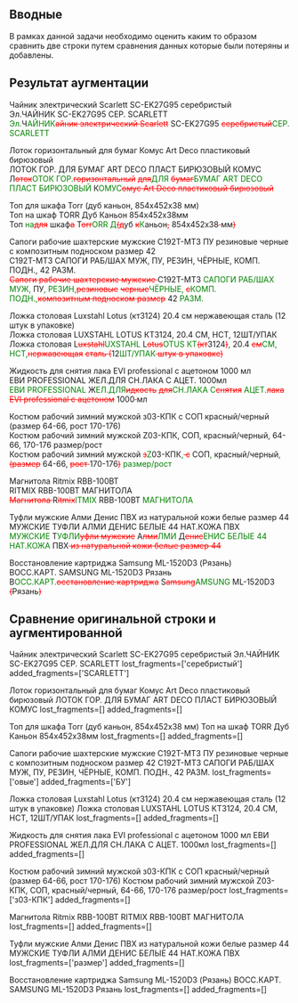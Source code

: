## Вводные

В рамках данной задачи необходимо оценить каким то образом сравнить две строки путем сравнения данных которые были потеряны и добавлены.

## Результат аугментации

Чайник электрический Scarlett SC-EK27G95 серебристый\
Эл.ЧАЙНИК SC-EK27G95 СЕР. SCARLETT\
<span style="color: green;">Э</span><span style="color: green;">л</span><span style="color: green;">.</span>Ч<span style="color: green;">А</span><span style="color: green;">Й</span><span style="color: green;">Н</span><span style="color: green;">И</span><span style="color: green;">К</span><span style="color: red; text-decoration: line-through;">а</span><span style="color: red; text-decoration: line-through;">й</span><span style="color: red; text-decoration: line-through;">н</span><span style="color: red; text-decoration: line-through;">и</span><span style="color: red; text-decoration: line-through;">к</span><span style="color: red; text-decoration: line-through;"> </span><span style="color: red; text-decoration: line-through;">э</span><span style="color: red; text-decoration: line-through;">л</span><span style="color: red; text-decoration: line-through;">е</span><span style="color: red; text-decoration: line-through;">к</span><span style="color: red; text-decoration: line-through;">т</span><span style="color: red; text-decoration: line-through;">р</span><span style="color: red; text-decoration: line-through;">и</span><span style="color: red; text-decoration: line-through;">ч</span><span style="color: red; text-decoration: line-through;">е</span><span style="color: red; text-decoration: line-through;">с</span><span style="color: red; text-decoration: line-through;">к</span><span style="color: red; text-decoration: line-through;">и</span><span style="color: red; text-decoration: line-through;">й</span><span style="color: red; text-decoration: line-through;"> </span><span style="color: red; text-decoration: line-through;">S</span><span style="color: red; text-decoration: line-through;">c</span><span style="color: red; text-decoration: line-through;">a</span><span style="color: red; text-decoration: line-through;">r</span><span style="color: red; text-decoration: line-through;">l</span><span style="color: red; text-decoration: line-through;">e</span><span style="color: red; text-decoration: line-through;">t</span><span style="color: red; text-decoration: line-through;">t</span> SC-EK27G95 <span style="color: red; text-decoration: line-through;">с</span><span style="color: red; text-decoration: line-through;">е</span><span style="color: red; text-decoration: line-through;">р</span><span style="color: red; text-decoration: line-through;">е</span><span style="color: red; text-decoration: line-through;">б</span><span style="color: red; text-decoration: line-through;">р</span><span style="color: red; text-decoration: line-through;">и</span><span style="color: red; text-decoration: line-through;">с</span><span style="color: red; text-decoration: line-through;">т</span><span style="color: red; text-decoration: line-through;">ы</span><span style="color: red; text-decoration: line-through;">й</span><span style="color: green;">С</span><span style="color: green;">Е</span><span style="color: green;">Р</span><span style="color: green;">.</span><span style="color: green;"> </span><span style="color: green;">S</span><span style="color: green;">C</span><span style="color: green;">A</span><span style="color: green;">R</span><span style="color: green;">L</span><span style="color: green;">E</span><span style="color: green;">T</span><span style="color: green;">T</span>

Лоток горизонтальный для бумаг Комус Art Deco пластиковый бирюзовый\
ЛОТОК ГОР. ДЛЯ БУМАГ ART DECO ПЛАСТ БИРЮЗОВЫЙ КОМУС\
Л<span style="color: red; text-decoration: line-through;">о</span><span style="color: red; text-decoration: line-through;">т</span><span style="color: red; text-decoration: line-through;">о</span><span style="color: red; text-decoration: line-through;">к</span><span style="color: green;">О</span><span style="color: green;">Т</span><span style="color: green;">О</span><span style="color: green;">К</span> <span style="color: green;">Г</span><span style="color: green;">О</span><span style="color: green;">Р</span><span style="color: green;">.</span><span style="color: red; text-decoration: line-through;">г</span><span style="color: red; text-decoration: line-through;">о</span><span style="color: red; text-decoration: line-through;">р</span><span style="color: red; text-decoration: line-through;">и</span><span style="color: red; text-decoration: line-through;">з</span><span style="color: red; text-decoration: line-through;">о</span><span style="color: red; text-decoration: line-through;">н</span><span style="color: red; text-decoration: line-through;">т</span><span style="color: red; text-decoration: line-through;">а</span><span style="color: red; text-decoration: line-through;">л</span><span style="color: red; text-decoration: line-through;">ь</span><span style="color: red; text-decoration: line-through;">н</span><span style="color: red; text-decoration: line-through;">ы</span><span style="color: red; text-decoration: line-through;">й</span> <span style="color: red; text-decoration: line-through;">д</span><span style="color: red; text-decoration: line-through;">л</span><span style="color: red; text-decoration: line-through;">я</span><span style="color: green;">Д</span><span style="color: green;">Л</span><span style="color: green;">Я</span> <span style="color: red; text-decoration: line-through;">б</span><span style="color: red; text-decoration: line-through;">у</span><span style="color: red; text-decoration: line-through;">м</span><span style="color: red; text-decoration: line-through;">а</span><span style="color: red; text-decoration: line-through;">г</span><span style="color: green;">Б</span><span style="color: green;">У</span><span style="color: green;">М</span><span style="color: green;">А</span><span style="color: green;">Г</span><span style="color: green;"> </span><span style="color: green;">A</span><span style="color: green;">R</span><span style="color: green;">T</span><span style="color: green;"> </span><span style="color: green;">D</span><span style="color: green;">E</span><span style="color: green;">C</span><span style="color: green;">O</span><span style="color: green;"> </span><span style="color: green;">П</span><span style="color: green;">Л</span><span style="color: green;">А</span><span style="color: green;">С</span><span style="color: green;">Т</span><span style="color: green;"> </span><span style="color: green;">Б</span><span style="color: green;">И</span><span style="color: green;">Р</span><span style="color: green;">Ю</span><span style="color: green;">З</span><span style="color: green;">О</span><span style="color: green;">В</span><span style="color: green;">Ы</span><span style="color: green;">Й</span> К<span style="color: green;">О</span><span style="color: green;">М</span><span style="color: green;">У</span><span style="color: green;">С</span><span style="color: red; text-decoration: line-through;">о</span><span style="color: red; text-decoration: line-through;">м</span><span style="color: red; text-decoration: line-through;">у</span><span style="color: red; text-decoration: line-through;">с</span><span style="color: red; text-decoration: line-through;"> </span><span style="color: red; text-decoration: line-through;">A</span><span style="color: red; text-decoration: line-through;">r</span><span style="color: red; text-decoration: line-through;">t</span><span style="color: red; text-decoration: line-through;"> </span><span style="color: red; text-decoration: line-through;">D</span><span style="color: red; text-decoration: line-through;">e</span><span style="color: red; text-decoration: line-through;">c</span><span style="color: red; text-decoration: line-through;">o</span><span style="color: red; text-decoration: line-through;"> </span><span style="color: red; text-decoration: line-through;">п</span><span style="color: red; text-decoration: line-through;">л</span><span style="color: red; text-decoration: line-through;">а</span><span style="color: red; text-decoration: line-through;">с</span><span style="color: red; text-decoration: line-through;">т</span><span style="color: red; text-decoration: line-through;">и</span><span style="color: red; text-decoration: line-through;">к</span><span style="color: red; text-decoration: line-through;">о</span><span style="color: red; text-decoration: line-through;">в</span><span style="color: red; text-decoration: line-through;">ы</span><span style="color: red; text-decoration: line-through;">й</span><span style="color: red; text-decoration: line-through;"> </span><span style="color: red; text-decoration: line-through;">б</span><span style="color: red; text-decoration: line-through;">и</span><span style="color: red; text-decoration: line-through;">р</span><span style="color: red; text-decoration: line-through;">ю</span><span style="color: red; text-decoration: line-through;">з</span><span style="color: red; text-decoration: line-through;">о</span><span style="color: red; text-decoration: line-through;">в</span><span style="color: red; text-decoration: line-through;">ы</span><span style="color: red; text-decoration: line-through;">й</span>

Топ для шкафа Torr (дуб каньон, 854x452x38 мм)\
Топ на шкаф TORR Дуб Каньон 854x452x38мм\
Топ <span style="color: green;">н</span><span style="color: green;">а</span><span style="color: red; text-decoration: line-through;">д</span><span style="color: red; text-decoration: line-through;">л</span><span style="color: red; text-decoration: line-through;">я</span> шкаф<span style="color: red; text-decoration: line-through;">а</span> T<span style="color: red; text-decoration: line-through;">o</span><span style="color: red; text-decoration: line-through;">r</span><span style="color: red; text-decoration: line-through;">r</span><span style="color: green;">O</span><span style="color: green;">R</span><span style="color: green;">R</span> <span style="color: green;">Д</span><span style="color: red; text-decoration: line-through;">(</span><span style="color: red; text-decoration: line-through;">д</span>уб <span style="color: red; text-decoration: line-through;">к</span><span style="color: green;">К</span>аньон<span style="color: red; text-decoration: line-through;">,</span> 854x452x38<span style="color: red; text-decoration: line-through;"> </span>мм<span style="color: red; text-decoration: line-through;">)</span>

Сапоги рабочие шахтерские мужские С192Т-МТЗ ПУ резиновые черные c композитным подноском размер 42\
С192Т-МТЗ САПОГИ РАБ/ШАХ МУЖ, ПУ, РЕЗИН, ЧЁРНЫЕ, КОМП. ПОДН., 42 РАЗМ.\
<span style="color: red; text-decoration: line-through;">С</span><span style="color: red; text-decoration: line-through;">а</span><span style="color: red; text-decoration: line-through;">п</span><span style="color: red; text-decoration: line-through;">о</span><span style="color: red; text-decoration: line-through;">г</span><span style="color: red; text-decoration: line-through;">и</span><span style="color: red; text-decoration: line-through;"> </span><span style="color: red; text-decoration: line-through;">р</span><span style="color: red; text-decoration: line-through;">а</span><span style="color: red; text-decoration: line-through;">б</span><span style="color: red; text-decoration: line-through;">о</span><span style="color: red; text-decoration: line-through;">ч</span><span style="color: red; text-decoration: line-through;">и</span><span style="color: red; text-decoration: line-through;">е</span><span style="color: red; text-decoration: line-through;"> </span><span style="color: red; text-decoration: line-through;">ш</span><span style="color: red; text-decoration: line-through;">а</span><span style="color: red; text-decoration: line-through;">х</span><span style="color: red; text-decoration: line-through;">т</span><span style="color: red; text-decoration: line-through;">е</span><span style="color: red; text-decoration: line-through;">р</span><span style="color: red; text-decoration: line-through;">с</span><span style="color: red; text-decoration: line-through;">к</span><span style="color: red; text-decoration: line-through;">и</span><span style="color: red; text-decoration: line-through;">е</span><span style="color: red; text-decoration: line-through;"> </span><span style="color: red; text-decoration: line-through;">м</span><span style="color: red; text-decoration: line-through;">у</span><span style="color: red; text-decoration: line-through;">ж</span><span style="color: red; text-decoration: line-through;">с</span><span style="color: red; text-decoration: line-through;">к</span><span style="color: red; text-decoration: line-through;">и</span><span style="color: red; text-decoration: line-through;">е</span><span style="color: red; text-decoration: line-through;"> </span>С192Т-МТЗ <span style="color: green;">С</span><span style="color: green;">А</span><span style="color: green;">П</span><span style="color: green;">О</span><span style="color: green;">Г</span><span style="color: green;">И</span><span style="color: green;"> </span><span style="color: green;">Р</span><span style="color: green;">А</span><span style="color: green;">Б</span><span style="color: green;">/</span><span style="color: green;">Ш</span><span style="color: green;">А</span><span style="color: green;">Х</span><span style="color: green;"> </span><span style="color: green;">М</span><span style="color: green;">У</span><span style="color: green;">Ж</span><span style="color: green;">,</span><span style="color: green;"> </span>ПУ<span style="color: green;">,</span> <span style="color: green;">Р</span><span style="color: green;">Е</span><span style="color: green;">З</span><span style="color: green;">И</span><span style="color: green;">Н</span><span style="color: green;">,</span><span style="color: red; text-decoration: line-through;">р</span><span style="color: red; text-decoration: line-through;">е</span><span style="color: red; text-decoration: line-through;">з</span><span style="color: red; text-decoration: line-through;">и</span><span style="color: red; text-decoration: line-through;">н</span><span style="color: red; text-decoration: line-through;">о</span><span style="color: red; text-decoration: line-through;">в</span><span style="color: red; text-decoration: line-through;">ы</span><span style="color: red; text-decoration: line-through;">е</span> <span style="color: red; text-decoration: line-through;">ч</span><span style="color: red; text-decoration: line-through;">е</span><span style="color: red; text-decoration: line-through;">р</span><span style="color: red; text-decoration: line-through;">н</span><span style="color: red; text-decoration: line-through;">ы</span><span style="color: red; text-decoration: line-through;">е</span><span style="color: green;">Ч</span><span style="color: green;">Ё</span><span style="color: green;">Р</span><span style="color: green;">Н</span><span style="color: green;">Ы</span><span style="color: green;">Е</span><span style="color: green;">,</span> <span style="color: red; text-decoration: line-through;">c</span><span style="color: green;">К</span><span style="color: green;">О</span><span style="color: green;">М</span><span style="color: green;">П</span><span style="color: green;">.</span> <span style="color: green;">П</span><span style="color: green;">О</span><span style="color: green;">Д</span><span style="color: green;">Н</span><span style="color: green;">.</span><span style="color: green;">,</span><span style="color: red; text-decoration: line-through;">к</span><span style="color: red; text-decoration: line-through;">о</span><span style="color: red; text-decoration: line-through;">м</span><span style="color: red; text-decoration: line-through;">п</span><span style="color: red; text-decoration: line-through;">о</span><span style="color: red; text-decoration: line-through;">з</span><span style="color: red; text-decoration: line-through;">и</span><span style="color: red; text-decoration: line-through;">т</span><span style="color: red; text-decoration: line-through;">н</span><span style="color: red; text-decoration: line-through;">ы</span><span style="color: red; text-decoration: line-through;">м</span><span style="color: red; text-decoration: line-through;"> </span><span style="color: red; text-decoration: line-through;">п</span><span style="color: red; text-decoration: line-through;">о</span><span style="color: red; text-decoration: line-through;">д</span><span style="color: red; text-decoration: line-through;">н</span><span style="color: red; text-decoration: line-through;">о</span><span style="color: red; text-decoration: line-through;">с</span><span style="color: red; text-decoration: line-through;">к</span><span style="color: red; text-decoration: line-through;">о</span><span style="color: red; text-decoration: line-through;">м</span><span style="color: red; text-decoration: line-through;"> </span><span style="color: red; text-decoration: line-through;">р</span><span style="color: red; text-decoration: line-through;">а</span><span style="color: red; text-decoration: line-through;">з</span><span style="color: red; text-decoration: line-through;">м</span><span style="color: red; text-decoration: line-through;">е</span><span style="color: red; text-decoration: line-through;">р</span> 42<span style="color: green;"> </span><span style="color: green;">Р</span><span style="color: green;">А</span><span style="color: green;">З</span><span style="color: green;">М</span><span style="color: green;">.</span>

Ложка столовая Luxstahl Lotus (кт3124) 20.4 см нержавеющая сталь (12 штук в упаковке)\
Ложка столовая LUXSTAHL LOTUS КТ3124, 20.4 СМ, НСТ, 12ШТ/УПАК\
Ложка столовая L<span style="color: red; text-decoration: line-through;">u</span><span style="color: red; text-decoration: line-through;">x</span><span style="color: red; text-decoration: line-through;">s</span><span style="color: red; text-decoration: line-through;">t</span><span style="color: red; text-decoration: line-through;">a</span><span style="color: red; text-decoration: line-through;">h</span><span style="color: red; text-decoration: line-through;">l</span><span style="color: green;">U</span><span style="color: green;">X</span><span style="color: green;">S</span><span style="color: green;">T</span><span style="color: green;">A</span><span style="color: green;">H</span><span style="color: green;">L</span> L<span style="color: red; text-decoration: line-through;">o</span><span style="color: red; text-decoration: line-through;">t</span><span style="color: red; text-decoration: line-through;">u</span><span style="color: red; text-decoration: line-through;">s</span><span style="color: green;">O</span><span style="color: green;">T</span><span style="color: green;">U</span><span style="color: green;">S</span> <span style="color: green;">К</span><span style="color: green;">Т</span><span style="color: red; text-decoration: line-through;">(</span><span style="color: red; text-decoration: line-through;">к</span><span style="color: red; text-decoration: line-through;">т</span>3124<span style="color: red; text-decoration: line-through;">)</span><span style="color: green;">,</span> 20.4 <span style="color: red; text-decoration: line-through;">с</span><span style="color: red; text-decoration: line-through;">м</span><span style="color: green;">С</span><span style="color: green;">М</span><span style="color: green;">,</span> <span style="color: green;">Н</span><span style="color: green;">С</span><span style="color: green;">Т</span><span style="color: green;">,</span><span style="color: red; text-decoration: line-through;">н</span><span style="color: red; text-decoration: line-through;">е</span><span style="color: red; text-decoration: line-through;">р</span><span style="color: red; text-decoration: line-through;">ж</span><span style="color: red; text-decoration: line-through;">а</span><span style="color: red; text-decoration: line-through;">в</span><span style="color: red; text-decoration: line-through;">е</span><span style="color: red; text-decoration: line-through;">ю</span><span style="color: red; text-decoration: line-through;">щ</span><span style="color: red; text-decoration: line-through;">а</span><span style="color: red; text-decoration: line-through;">я</span> <span style="color: red; text-decoration: line-through;">с</span><span style="color: red; text-decoration: line-through;">т</span><span style="color: red; text-decoration: line-through;">а</span><span style="color: red; text-decoration: line-through;">л</span><span style="color: red; text-decoration: line-through;">ь</span><span style="color: red; text-decoration: line-through;"> </span><span style="color: red; text-decoration: line-through;">(</span>12<span style="color: green;">Ш</span><span style="color: green;">Т</span><span style="color: green;">/</span><span style="color: green;">У</span><span style="color: green;">П</span><span style="color: green;">А</span><span style="color: green;">К</span><span style="color: red; text-decoration: line-through;"> </span><span style="color: red; text-decoration: line-through;">ш</span><span style="color: red; text-decoration: line-through;">т</span><span style="color: red; text-decoration: line-through;">у</span><span style="color: red; text-decoration: line-through;">к</span><span style="color: red; text-decoration: line-through;"> </span><span style="color: red; text-decoration: line-through;">в</span><span style="color: red; text-decoration: line-through;"> </span><span style="color: red; text-decoration: line-through;">у</span><span style="color: red; text-decoration: line-through;">п</span><span style="color: red; text-decoration: line-through;">а</span><span style="color: red; text-decoration: line-through;">к</span><span style="color: red; text-decoration: line-through;">о</span><span style="color: red; text-decoration: line-through;">в</span><span style="color: red; text-decoration: line-through;">к</span><span style="color: red; text-decoration: line-through;">е</span><span style="color: red; text-decoration: line-through;">)</span>

Жидкость для снятия лака EVI professional с ацетоном 1000 мл\
ЕВИ PROFESSIONAL ЖЕЛ.ДЛЯ СН.ЛАКА С АЦЕТ. 1000мл\
<span style="color: green;">Е</span><span style="color: green;">В</span><span style="color: green;">И</span><span style="color: green;"> </span><span style="color: green;">P</span><span style="color: green;">R</span><span style="color: green;">O</span><span style="color: green;">F</span><span style="color: green;">E</span><span style="color: green;">S</span><span style="color: green;">S</span><span style="color: green;">I</span><span style="color: green;">O</span><span style="color: green;">N</span><span style="color: green;">A</span><span style="color: green;">L</span><span style="color: green;"> </span>Ж<span style="color: green;">Е</span><span style="color: green;">Л</span><span style="color: green;">.</span><span style="color: green;">Д</span><span style="color: green;">Л</span><span style="color: green;">Я</span><span style="color: red; text-decoration: line-through;">и</span><span style="color: red; text-decoration: line-through;">д</span><span style="color: red; text-decoration: line-through;">к</span><span style="color: red; text-decoration: line-through;">о</span><span style="color: red; text-decoration: line-through;">с</span><span style="color: red; text-decoration: line-through;">т</span><span style="color: red; text-decoration: line-through;">ь</span> <span style="color: red; text-decoration: line-through;">д</span><span style="color: red; text-decoration: line-through;">л</span><span style="color: red; text-decoration: line-through;">я</span><span style="color: green;">С</span><span style="color: green;">Н</span><span style="color: green;">.</span><span style="color: green;">Л</span><span style="color: green;">А</span><span style="color: green;">К</span><span style="color: green;">А</span> <span style="color: green;">С</span><span style="color: red; text-decoration: line-through;">с</span><span style="color: red; text-decoration: line-through;">н</span><span style="color: red; text-decoration: line-through;">я</span><span style="color: red; text-decoration: line-through;">т</span><span style="color: red; text-decoration: line-through;">и</span><span style="color: red; text-decoration: line-through;">я</span> <span style="color: green;">А</span><span style="color: green;">Ц</span><span style="color: green;">Е</span><span style="color: green;">Т</span><span style="color: green;">.</span><span style="color: red; text-decoration: line-through;">л</span><span style="color: red; text-decoration: line-through;">а</span><span style="color: red; text-decoration: line-through;">к</span><span style="color: red; text-decoration: line-through;">а</span><span style="color: red; text-decoration: line-through;"> </span><span style="color: red; text-decoration: line-through;">E</span><span style="color: red; text-decoration: line-through;">V</span><span style="color: red; text-decoration: line-through;">I</span><span style="color: red; text-decoration: line-through;"> </span><span style="color: red; text-decoration: line-through;">p</span><span style="color: red; text-decoration: line-through;">r</span><span style="color: red; text-decoration: line-through;">o</span><span style="color: red; text-decoration: line-through;">f</span><span style="color: red; text-decoration: line-through;">e</span><span style="color: red; text-decoration: line-through;">s</span><span style="color: red; text-decoration: line-through;">s</span><span style="color: red; text-decoration: line-through;">i</span><span style="color: red; text-decoration: line-through;">o</span><span style="color: red; text-decoration: line-through;">n</span><span style="color: red; text-decoration: line-through;">a</span><span style="color: red; text-decoration: line-through;">l</span><span style="color: red; text-decoration: line-through;"> </span><span style="color: red; text-decoration: line-through;">с</span><span style="color: red; text-decoration: line-through;"> </span><span style="color: red; text-decoration: line-through;">а</span><span style="color: red; text-decoration: line-through;">ц</span><span style="color: red; text-decoration: line-through;">е</span><span style="color: red; text-decoration: line-through;">т</span><span style="color: red; text-decoration: line-through;">о</span><span style="color: red; text-decoration: line-through;">н</span><span style="color: red; text-decoration: line-through;">о</span><span style="color: red; text-decoration: line-through;">м</span> 1000<span style="color: red; text-decoration: line-through;"> </span>мл

Костюм рабочий зимний мужской з03-КПК с СОП красный/черный (размер 64-66, рост 170-176)\
Костюм рабочий зимний мужской Z03-КПК, СОП, красный/черный, 64-66, 170-176 размер/рост\
Костюм рабочий зимний мужской <span style="color: red; text-decoration: line-through;">з</span><span style="color: green;">Z</span>03-КПК<span style="color: green;">,</span><span style="color: red; text-decoration: line-through;"> </span><span style="color: red; text-decoration: line-through;">с</span> СОП<span style="color: green;">,</span> красный/черный<span style="color: green;">,</span><span style="color: red; text-decoration: line-through;"> </span><span style="color: red; text-decoration: line-through;">(</span><span style="color: red; text-decoration: line-through;">р</span><span style="color: red; text-decoration: line-through;">а</span><span style="color: red; text-decoration: line-through;">з</span><span style="color: red; text-decoration: line-through;">м</span><span style="color: red; text-decoration: line-through;">е</span><span style="color: red; text-decoration: line-through;">р</span> 64-66, <span style="color: red; text-decoration: line-through;">р</span><span style="color: red; text-decoration: line-through;">о</span><span style="color: red; text-decoration: line-through;">с</span><span style="color: red; text-decoration: line-through;">т</span><span style="color: red; text-decoration: line-through;"> </span>170-176<span style="color: red; text-decoration: line-through;">)</span><span style="color: green;"> </span><span style="color: green;">р</span><span style="color: green;">а</span><span style="color: green;">з</span><span style="color: green;">м</span><span style="color: green;">е</span><span style="color: green;">р</span><span style="color: green;">/</span><span style="color: green;">р</span><span style="color: green;">о</span><span style="color: green;">с</span><span style="color: green;">т</span>

Магнитола Ritmix RBB-100BT\
RITMIX RBB-100BT МАГНИТОЛА\
<span style="color: red; text-decoration: line-through;">М</span><span style="color: red; text-decoration: line-through;">а</span><span style="color: red; text-decoration: line-through;">г</span><span style="color: red; text-decoration: line-through;">н</span><span style="color: red; text-decoration: line-through;">и</span><span style="color: red; text-decoration: line-through;">т</span><span style="color: red; text-decoration: line-through;">о</span><span style="color: red; text-decoration: line-through;">л</span><span style="color: red; text-decoration: line-through;">а</span><span style="color: red; text-decoration: line-through;"> </span>R<span style="color: red; text-decoration: line-through;">i</span><span style="color: red; text-decoration: line-through;">t</span><span style="color: red; text-decoration: line-through;">m</span><span style="color: red; text-decoration: line-through;">i</span><span style="color: red; text-decoration: line-through;">x</span><span style="color: green;">I</span><span style="color: green;">T</span><span style="color: green;">M</span><span style="color: green;">I</span><span style="color: green;">X</span> RBB-100BT<span style="color: green;"> </span><span style="color: green;">М</span><span style="color: green;">А</span><span style="color: green;">Г</span><span style="color: green;">Н</span><span style="color: green;">И</span><span style="color: green;">Т</span><span style="color: green;">О</span><span style="color: green;">Л</span><span style="color: green;">А</span>

Туфли мужские Алми Денис ПВХ из натуральной кожи белые размер 44\
МУЖСКИЕ ТУФЛИ АЛМИ ДЕНИС БЕЛЫЕ 44 НАТ.КОЖА ПВХ\
<span style="color: green;">М</span><span style="color: green;">У</span><span style="color: green;">Ж</span><span style="color: green;">С</span><span style="color: green;">К</span><span style="color: green;">И</span><span style="color: green;">Е</span><span style="color: green;"> </span>Т<span style="color: green;">У</span><span style="color: green;">Ф</span><span style="color: green;">Л</span><span style="color: green;">И</span><span style="color: red; text-decoration: line-through;">у</span><span style="color: red; text-decoration: line-through;">ф</span><span style="color: red; text-decoration: line-through;">л</span><span style="color: red; text-decoration: line-through;">и</span><span style="color: red; text-decoration: line-through;"> </span><span style="color: red; text-decoration: line-through;">м</span><span style="color: red; text-decoration: line-through;">у</span><span style="color: red; text-decoration: line-through;">ж</span><span style="color: red; text-decoration: line-through;">с</span><span style="color: red; text-decoration: line-through;">к</span><span style="color: red; text-decoration: line-through;">и</span><span style="color: red; text-decoration: line-through;">е</span> А<span style="color: red; text-decoration: line-through;">л</span><span style="color: red; text-decoration: line-through;">м</span><span style="color: red; text-decoration: line-through;">и</span><span style="color: green;">Л</span><span style="color: green;">М</span><span style="color: green;">И</span> Д<span style="color: red; text-decoration: line-through;">е</span><span style="color: red; text-decoration: line-through;">н</span><span style="color: red; text-decoration: line-through;">и</span><span style="color: red; text-decoration: line-through;">с</span><span style="color: green;">Е</span><span style="color: green;">Н</span><span style="color: green;">И</span><span style="color: green;">С</span><span style="color: green;"> </span><span style="color: green;">Б</span><span style="color: green;">Е</span><span style="color: green;">Л</span><span style="color: green;">Ы</span><span style="color: green;">Е</span><span style="color: green;"> </span><span style="color: green;">4</span><span style="color: green;">4</span><span style="color: green;"> </span><span style="color: green;">Н</span><span style="color: green;">А</span><span style="color: green;">Т</span><span style="color: green;">.</span><span style="color: green;">К</span><span style="color: green;">О</span><span style="color: green;">Ж</span><span style="color: green;">А</span> ПВХ<span style="color: red; text-decoration: line-through;"> </span><span style="color: red; text-decoration: line-through;">и</span><span style="color: red; text-decoration: line-through;">з</span><span style="color: red; text-decoration: line-through;"> </span><span style="color: red; text-decoration: line-through;">н</span><span style="color: red; text-decoration: line-through;">а</span><span style="color: red; text-decoration: line-through;">т</span><span style="color: red; text-decoration: line-through;">у</span><span style="color: red; text-decoration: line-through;">р</span><span style="color: red; text-decoration: line-through;">а</span><span style="color: red; text-decoration: line-through;">л</span><span style="color: red; text-decoration: line-through;">ь</span><span style="color: red; text-decoration: line-through;">н</span><span style="color: red; text-decoration: line-through;">о</span><span style="color: red; text-decoration: line-through;">й</span><span style="color: red; text-decoration: line-through;"> </span><span style="color: red; text-decoration: line-through;">к</span><span style="color: red; text-decoration: line-through;">о</span><span style="color: red; text-decoration: line-through;">ж</span><span style="color: red; text-decoration: line-through;">и</span><span style="color: red; text-decoration: line-through;"> </span><span style="color: red; text-decoration: line-through;">б</span><span style="color: red; text-decoration: line-through;">е</span><span style="color: red; text-decoration: line-through;">л</span><span style="color: red; text-decoration: line-through;">ы</span><span style="color: red; text-decoration: line-through;">е</span><span style="color: red; text-decoration: line-through;"> </span><span style="color: red; text-decoration: line-through;">р</span><span style="color: red; text-decoration: line-through;">а</span><span style="color: red; text-decoration: line-through;">з</span><span style="color: red; text-decoration: line-through;">м</span><span style="color: red; text-decoration: line-through;">е</span><span style="color: red; text-decoration: line-through;">р</span><span style="color: red; text-decoration: line-through;"> </span><span style="color: red; text-decoration: line-through;">4</span><span style="color: red; text-decoration: line-through;">4</span>

Восстановление картриджа Samsung ML-1520D3 (Рязань)\
ВОСС.КАРТ. SAMSUNG ML-1520D3 Рязань\
В<span style="color: green;">О</span><span style="color: green;">С</span><span style="color: green;">С</span><span style="color: green;">.</span><span style="color: green;">К</span><span style="color: green;">А</span><span style="color: green;">Р</span><span style="color: green;">Т</span><span style="color: green;">.</span><span style="color: red; text-decoration: line-through;">о</span><span style="color: red; text-decoration: line-through;">с</span><span style="color: red; text-decoration: line-through;">с</span><span style="color: red; text-decoration: line-through;">т</span><span style="color: red; text-decoration: line-through;">а</span><span style="color: red; text-decoration: line-through;">н</span><span style="color: red; text-decoration: line-through;">о</span><span style="color: red; text-decoration: line-through;">в</span><span style="color: red; text-decoration: line-through;">л</span><span style="color: red; text-decoration: line-through;">е</span><span style="color: red; text-decoration: line-through;">н</span><span style="color: red; text-decoration: line-through;">и</span><span style="color: red; text-decoration: line-through;">е</span><span style="color: red; text-decoration: line-through;"> </span><span style="color: red; text-decoration: line-through;">к</span><span style="color: red; text-decoration: line-through;">а</span><span style="color: red; text-decoration: line-through;">р</span><span style="color: red; text-decoration: line-through;">т</span><span style="color: red; text-decoration: line-through;">р</span><span style="color: red; text-decoration: line-through;">и</span><span style="color: red; text-decoration: line-through;">д</span><span style="color: red; text-decoration: line-through;">ж</span><span style="color: red; text-decoration: line-through;">а</span> S<span style="color: red; text-decoration: line-through;">a</span><span style="color: red; text-decoration: line-through;">m</span><span style="color: red; text-decoration: line-through;">s</span><span style="color: red; text-decoration: line-through;">u</span><span style="color: red; text-decoration: line-through;">n</span><span style="color: red; text-decoration: line-through;">g</span><span style="color: green;">A</span><span style="color: green;">M</span><span style="color: green;">S</span><span style="color: green;">U</span><span style="color: green;">N</span><span style="color: green;">G</span> ML-1520D3 <span style="color: red; text-decoration: line-through;">(</span>Рязань<span style="color: red; text-decoration: line-through;">)</span>

## Сравнение оригинальной строки и аугментированной

Чайник электрический Scarlett SC-EK27G95 серебристый
Эл.ЧАЙНИК SC-EK27G95 СЕР. SCARLETT
lost_fragments=['серебристый'] added_fragments=['SCARLETT']

Лоток горизонтальный для бумаг Комус Art Deco пластиковый бирюзовый
ЛОТОК ГОР. ДЛЯ БУМАГ ART DECO ПЛАСТ БИРЮЗОВЫЙ КОМУС
lost_fragments=[] added_fragments=[]

Топ для шкафа Torr (дуб каньон, 854x452x38 мм)
Топ на шкаф TORR Дуб Каньон 854x452x38мм
lost_fragments=[] added_fragments=[]

Сапоги рабочие шахтерские мужские С192Т-МТЗ ПУ резиновые черные c композитным подноском размер 42
С192Т-МТЗ САПОГИ РАБ/ШАХ МУЖ, ПУ, РЕЗИН, ЧЁРНЫЕ, КОМП. ПОДН., 42 РАЗМ.
lost_fragments=['овые'] added_fragments=['БУ']

Ложка столовая Luxstahl Lotus (кт3124) 20.4 см нержавеющая сталь (12 штук в упаковке)
Ложка столовая LUXSTAHL LOTUS КТ3124, 20.4 СМ, НСТ, 12ШТ/УПАК
lost_fragments=[] added_fragments=[]

Жидкость для снятия лака EVI professional с ацетоном 1000 мл
ЕВИ PROFESSIONAL ЖЕЛ.ДЛЯ СН.ЛАКА С АЦЕТ. 1000мл
lost_fragments=[] added_fragments=[]

Костюм рабочий зимний мужской з03-КПК с СОП красный/черный (размер 64-66, рост 170-176)
Костюм рабочий зимний мужской Z03-КПК, СОП, красный/черный, 64-66, 170-176 размер/рост
lost_fragments=['з03-КПК'] added_fragments=[]

Магнитола Ritmix RBB-100BT
RITMIX RBB-100BT МАГНИТОЛА
lost_fragments=[] added_fragments=[]

Туфли мужские Алми Денис ПВХ из натуральной кожи белые размер 44
МУЖСКИЕ ТУФЛИ АЛМИ ДЕНИС БЕЛЫЕ 44 НАТ.КОЖА ПВХ
lost_fragments=['размер'] added_fragments=[]

Восстановление картриджа Samsung ML-1520D3 (Рязань)
ВОСС.КАРТ. SAMSUNG ML-1520D3 Рязань
lost_fragments=[] added_fragments=[]